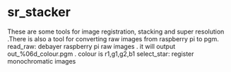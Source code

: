 # sr_stacker
These are some tools for image registration, stacking and super resolution .There is also a tool for converting raw images from raspberry pi to pgm.
read_raw: debayer raspberry pi raw images . it will output out_%06d_colour.pgm . colour is r1,g1,g2,b1
select_star: register monochromatic images 
